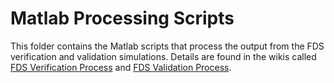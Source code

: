 # Matlab Processing Scripts

This folder contains the Matlab scripts that process the output from the FDS verification and validation simulations. Details are found in the wikis called [FDS Verification Process](https://github.com/firemodels/fds/wiki/FDS-Verification-Process) and [FDS Validation Process](https://github.com/firemodels/fds/wiki/FDS-Validation-Process).
